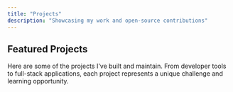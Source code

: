 ```yaml
---
title: "Projects"
description: "Showcasing my work and open-source contributions"
---
```


## Featured Projects

Here are some of the projects I've built and maintain. From developer tools to full-stack applications, each project represents a unique challenge and learning opportunity.

